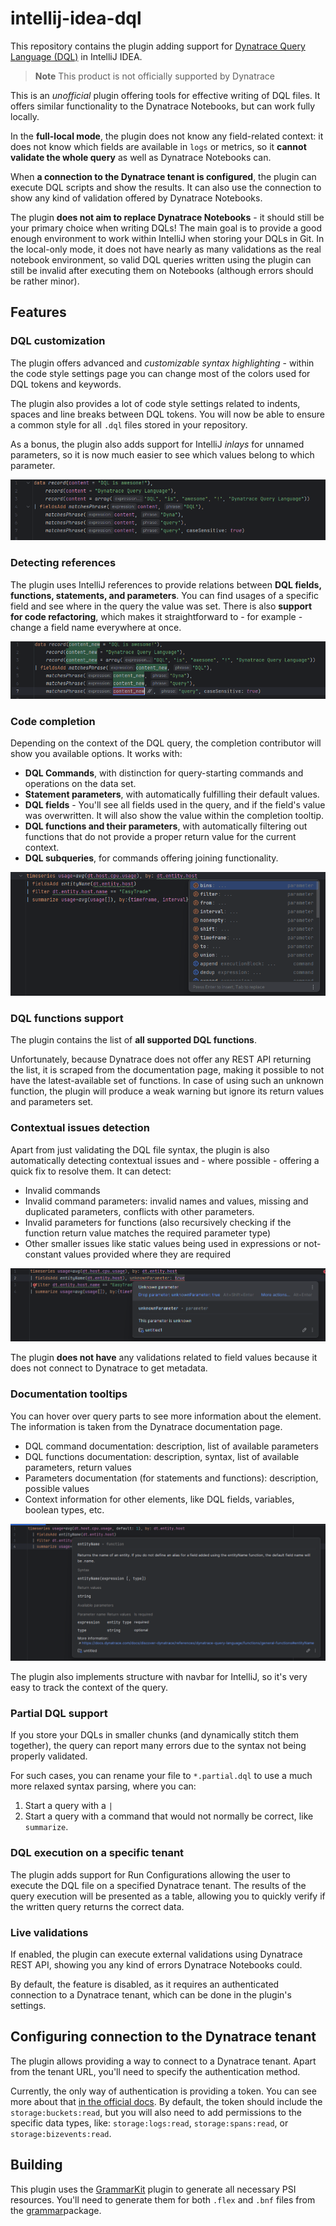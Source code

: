 # intellij-idea-dql

This repository contains the plugin adding support for
[Dynatrace Query Language (DQL)](https://docs.dynatrace.com/docs/discover-dynatrace/references/dynatrace-query-language)
in IntelliJ IDEA.

> **Note**
> This product is not officially supported by Dynatrace

This is an *unofficial* plugin offering tools for effective writing of DQL files. It offers similar functionality
to the Dynatrace Notebooks, but can work fully locally.

In the **full-local mode**, the plugin does not know any field-related context: it does not know which fields
are available in `logs` or metrics, so it **cannot validate the whole query** as well as Dynatrace Notebooks can.

When **a connection to the Dynatrace tenant is configured**, the plugin can execute DQL scripts and show the results.
It can also use the connection to show any kind of validation offered by Dynatrace Notebooks.

The plugin **does not aim to replace Dynatrace Notebooks** - it should still be your primary choice when writing DQLs!
The main goal is to provide a good enough environment to work within IntelliJ when storing your DQLs in Git.
In the local-only mode, it does not have nearly as many validations as the real notebook environment,
so valid DQL queries written using the plugin can still be invalid after executing them on Notebooks
(although errors should be rather minor).

## Features

### DQL customization

The plugin offers advanced and *customizable syntax highlighting* - within the code style settings page you can change
most of the colors used for DQL tokens and keywords.

The plugin also provides a lot of code style settings related to indents, spaces and line breaks between DQL tokens.
You will now be able to ensure a common style for all `.dql` files stored in your repository.

As a bonus, the plugin also adds support for IntelliJ _inlays_ for unnamed parameters, so it is now much easier to
see which values belong to which parameter.

![An example DQL file](src/main/resources/docs/images/syntax-highlighting.png)

### Detecting references

The plugin uses IntelliJ references to provide relations between **DQL fields, functions, statements,
and parameters**. You can find usages of a specific field and see where in the query the value was set.
There is also **support for code refactoring**, which makes it straightforward to - for example -
change a field name everywhere at once.

![An example DQL file](src/main/resources/docs/images/references.png)

### Code completion

Depending on the context of the DQL query, the completion contributor will show you available
options. It works with:

- **DQL Commands**, with distinction for query-starting commands and operations on the data set.
- **Statement parameters**, with automatically fulfilling their default values.
- **DQL fields** - You'll see all fields used in the query, and if the field's value was overwritten.
  It will also show the value within the completion tooltip.
- **DQL functions and their parameters**, with automatically filtering out functions that do not provide a proper
  return value for the current context.
- **DQL subqueries**, for commands offering joining functionality.

![An example code completion](src/main/resources/docs/images/code-completion.png)

### DQL functions support

The plugin contains the list of **all supported DQL functions**.

Unfortunately, because Dynatrace does not offer any REST API returning the list, it is scraped from the documentation
page, making it possible to not have the latest-available set of functions. In case of using such an unknown function,
the plugin will produce a weak warning but ignore its return values and parameters set.

### Contextual issues detection

Apart from just validating the DQL file syntax, the plugin is also automatically detecting contextual
issues and - where possible - offering a quick fix to resolve them. It can detect:

- Invalid commands
- Invalid command parameters: invalid names and values, missing and duplicated parameters, conflicts with other
  parameters.
- Invalid parameters for functions (also recursively checking if the function return value matches the required
  parameter type)
- Other smaller issues like static values being used in expressions or not-constant values provided where they are
  required

![An example error detection](src/main/resources/docs/images/error-detection.png)

The plugin **does not have** any validations related to field values because it does not connect to Dynatrace to get
metadata.

### Documentation tooltips

You can hover over query parts to see more information about the element. The information is taken from the Dynatrace
documentation page.

- DQL command documentation: description, list of available parameters
- DQL functions documentation: description, syntax, list of available parameters, return values
- Parameters documentation (for statements and functions): description, possible values
- Context information for other elements, like DQL fields, variables, boolean types, etc.

![An example documentation tooltips](src/main/resources/docs/images/documentation-tooltips.png)

The plugin also implements structure with navbar for IntelliJ, so it's very easy to track the context of the query.

### Partial DQL support

If you store your DQLs in smaller chunks (and dynamically stitch them together), the query can report many errors due
to the syntax not being properly validated.

For such cases, you can rename your file to `*.partial.dql` to use a much more relaxed syntax parsing, where you can:

1. Start a query with a `|`
2. Start a query with a command that would not normally be correct, like `summarize`.

### DQL execution on a specific tenant

The plugin adds support for Run Configurations allowing the user to execute the DQL file on a specified Dynatrace
tenant.
The results of the query execution will be presented as a table, allowing you to quickly verify if the written query
returns the correct data.

### Live validations

If enabled, the plugin can execute external validations using Dynatrace REST API, showing you any kind of errors
Dynatrace Notebooks could.

By default, the feature is disabled, as it requires an authenticated connection to a Dynatrace tenant, which can be done
in the plugin's settings.

## Configuring connection to the Dynatrace tenant

The plugin allows providing a way to connect to a Dynatrace tenant. Apart from the tenant URL, you'll need to specify
the authentication method.

Currently, the only way of authentication is providing a token. You can see more about that
[in the official docs](https://docs.dynatrace.com/docs/discover-dynatrace/references/dynatrace-api/basics/dynatrace-api-authentication).
By default, the token should include the `storage:buckets:read`, but you will also need to add permissions to the
specific data types, like: `storage:logs:read`, `storage:spans:read`, or `storage:bizevents:read`.

## Building

This plugin uses the [GrammarKit](https://github.com/JetBrains/Grammar-Kit/tree/master) plugin to generate all
necessary PSI resources.
You'll need to generate them for both `.flex` and `.bnf` files from the [grammar](src/main/grammar)package.

